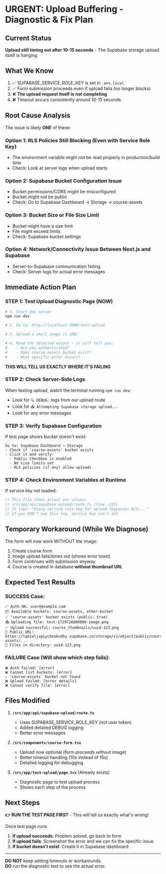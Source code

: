 # URGENT: Upload Buffering - Diagnostic & Fix Plan

## Current Status
**Upload still timing out after 10-15 seconds** - The Supabase storage upload itself is hanging

## What We Know
1. ✅ SUPABASE_SERVICE_ROLE_KEY is set in `.env.local`
2. ✅ Form submission proceeds even if upload fails (no longer blocks)
3. ❌ **The upload request itself is not completing**
4. ❌ Timeout occurs consistently around 10-15 seconds

## Root Cause Analysis

The issue is likely **ONE** of these:

### Option 1: RLS Policies Still Blocking (Even with Service Role Key)
- The environment variable might not be read properly in production/build time
- Check: Look at server logs when upload starts

### Option 2: Supabase Bucket Configuration Issue  
- Bucket permissions/CORS might be misconfigured
- Bucket might not be public
- Check: Go to Supabase Dashboard → Storage → course-assets

### Option 3: Bucket Size or File Size Limit
- Bucket might have a size limit
- File might exceed limits
- Check: Supabase bucket settings

### Option 4: Network/Connectivity Issue Between Next.js and Supabase
- Server-to-Supabase communication failing
- Check: Server logs for actual error messages

## Immediate Action Plan

### STEP 1: Test Upload Diagnostic Page (NOW)
```bash
# 1. Start dev server
npm run dev

# 2. Go to: http://localhost:3000/test-upload

# 3. Upload a small image (< 1MB)

# 4. Read the detailed output - it will tell you:
#    - Are you authenticated?
#    - Does course-assets bucket exist?
#    - What specific error occurs?
```

**THIS WILL TELL US EXACTLY WHERE IT'S FAILING**

### STEP 2: Check Server-Side Logs
When testing upload, watch the terminal running `npm run dev`:
- Look for `🔍 DEBUG:` logs from our upload route
- Look for `📤 Attempting Supabase storage upload...`
- Look for any error messages

### STEP 3: Verify Supabase Configuration
If test page shows bucket doesn't exist:
```
Go to: Supabase Dashboard → Storage
- Check if 'course-assets' bucket exists
- Click it and verify:
  - Public checkbox is enabled
  - No size limits set
  - RLS policies (if any) allow uploads
```

### STEP 4: Check Environment Variables at Runtime
If service key not loaded:
```typescript
// This file shows actual env values:
// src/app/api/supabase-upload/route.ts (line ~115)
// It logs: "Using service role key for upload (bypasses RLS)..."
// If you DON'T see this log, service key isn't set
```

## Temporary Workaround (While We Diagnose)

The form will now work WITHOUT the image:
1. Create course form
2. Image upload fails/times out (shows error toast)
3. Form continues with submission anyway
4. Course is created in database **without thumbnail URL**

## Expected Test Results

### SUCCESS Case:
```
✅ Auth OK: user@example.com
📦 Available buckets: course-assets, other-bucket
✅ 'course-assets' bucket exists (public: true)
📤 Uploading file: test-1729726800000-image.png
✅ Upload successful: course_thumbnails/uuid-123.png
🔗 Public URL: https://lqezaljvpiycbeakndby.supabase.co/storage/v1/object/public/course-assets/...
📁 Files in directory: uuid-123.png
```

### FAILURE Case (Will show which step fails):
```
❌ Auth failed: [error]
❌ Cannot list buckets: [error]
⚠️ 'course-assets' bucket not found
❌ Upload failed: [error details]
❌ Cannot verify file: [error]
```

## Files Modified

1. **`/src/app/api/supabase-upload/route.ts`**
   - Uses SUPABASE_SERVICE_ROLE_KEY (not user token)
   - Added detailed DEBUG logging
   - Better error messages

2. **`/src/components/course-form.tsx`**
   - Upload now optional (form proceeds without image)
   - Better timeout handling (10s instead of 15s)
   - Detailed logging for debugging

3. **`/src/app/test-upload/page.tsx`** (Already exists)
   - Diagnostic page to test upload process
   - Shows each step of the process

## Next Steps

**👉 RUN THE TEST PAGE FIRST** - This will tell us exactly what's wrong!

Once test page runs:
1. **If upload succeeds**: Problem solved, go back to form
2. **If upload fails**: Screenshot the error and we can fix the specific issue
3. **If bucket doesn't exist**: Create it in Supabase dashboard

---

**DO NOT** keep adding timeouts or workarounds.  
**DO** run the diagnostic test to see the actual error.
